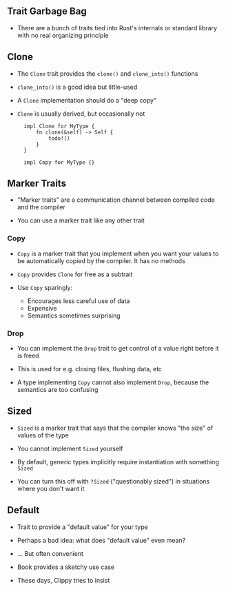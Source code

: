 ## Trait Garbage Bag

* There are a bunch of traits tied into Rust's internals or
  standard library with no real organizing principle
  
## Clone

* The `Clone` trait provides the `clone()` and
  `clone_into()` functions
  
* `clone_into()` is a good idea but little-used

* A `Clone` implementation should do a "deep copy"

* `Clone` is usually derived, but occasionally not

        impl Clone for MyType {
            fn clone(&self) -> Self {
                todo!()
            }
        }

        impl Copy for MyType {}

## Marker Traits

* "Marker traits" are a communication channel between
  compiled code and the compiler

* You can use a marker trait like any other trait

### Copy

* `Copy` is a marker trait that you implement when
  you want your values to be automatically copied
  by the compiler. It has no methods
  
* `Copy` provides `Clone` for free as a subtrait

* Use `Copy` sparingly:

  * Encourages less careful use of data
  * Expensive
  * Semantics sometimes surprising

### Drop

* You can implement the `Drop` trait to get control of a
  value right before it is freed

* This is used for e.g. closing files, flushing data, etc

* A type implementing `Copy` cannot also implement `Drop`,
  because the semantics are too confusing

## Sized

* `Sized` is a marker trait that says that the compiler
  knows "the size" of values of the type
  
* You cannot implement `Sized` yourself

* By default, generic types implicitly require instantiation
  with something `Sized`
  
* You can turn this off with `?Sized` ("questionably
  sized") in situations where you don't want it

## Default

* Trait to provide a "default value" for your type

* Perhaps a bad idea: what does "default value" even mean?

* … But often convenient

* Book provides a sketchy use case

* These days, Clippy tries to insist
